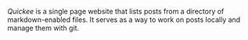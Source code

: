 *Quickee* is a single page website that lists posts from a directory of markdown-enabled files. It serves as a way to work on posts locally and manage them with git.